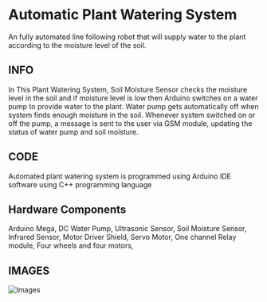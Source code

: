 # Automatic Plant Watering System 

An fully automated line following robot that will supply water to the plant according to the moisture level of the soil.

## INFO

In This Plant Watering System, Soil Moisture Sensor checks the moisture level in the soil and if moisture level is low 
then Arduino switches on a water pump to provide water to the plant.
Water pump gets automatically off when system finds enough
moisture in the soil. Whenever system switched on or off the pump, a
message is sent to the user via GSM module, updating the status of
water pump and soil moisture.

## CODE

Automated plant watering system is programmed using Arduino IDE
software using C++ programming language

## Hardware Components

Arduino Mega,
DC Water Pump,
Ultrasonic Sensor,
Soil Moisture Sensor,
Infrared Sensor,
Motor Driver Shield,
Servo Motor,
One channel Relay module,
Four wheels and four motors,

## IMAGES

![Images](https://github.com/ChameshJayamanna/Automatic-Plant-Watering-System/blob/34909352e757d51338e89d244018cea29104fb66/Images/robot.jpg)
